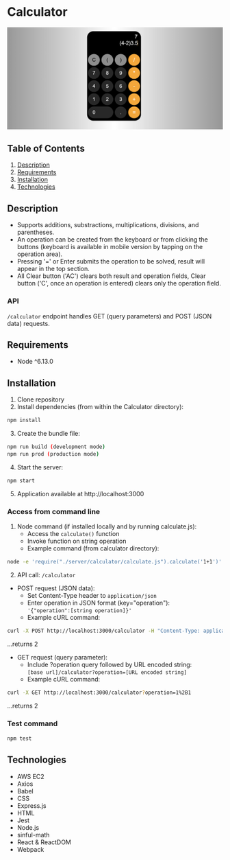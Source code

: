 # Calculator

<img src="ScreenShot.png" width="600">

## Table of Contents
1. [Description](#description)
2. [Requirements](#requirements)
3. [Installation](#installation)
4. [Technologies](#technologies)

## Description
- Supports additions, substractions, multiplications, divisions, and parentheses.
- An operation can be created from the keyboard or from clicking the buttons (keyboard is available in mobile version by tapping on the operation area).
- Pressing '=' or Enter submits the operation to be solved, result will appear in the top section.
- All Clear button ('AC') clears both result and operation fields, Clear button ('C', once an operation is entered) clears only the operation field.

### API
 <code>/calculator</code> endpoint handles GET (query parameters) and POST (JSON data) requests.

## Requirements
- Node ^6.13.0

## Installation
1. Clone repository
2. Install dependencies (from within the Calculator directory):
```sh
npm install
```
3. Create the bundle file:
```sh
npm run build (development mode)
npm run prod (production mode)
```
4. Start the server:
```sh
npm start
```
5. Application available at http://localhost:3000

### Access from command line
1. Node command (if installed locally and by running calculate.js):
   - Access the <code>calculate()</code> function
   - Invoke function on string operation
   - Example command (from calculator directory):
```sh
node -e 'require("./server/calculator/calculate.js").calculate('1+1')'
```

2. API call: <code>/calculator</code>
- POST request (JSON data):
   - Set Content-Type header to <code>application/json</code>
   - Enter operation in JSON format (key="operation"):\
   <code>'{"operation":[string operation]}'</code>
   - Example cURL command:
```sh
curl -X POST http://localhost:3000/calculator -H "Content-Type: application/json" -d '{"operation":"1+1"}' -w '\n'
```
  ...returns 2

- GET request (query parameter):
  - Include ?operation query followed by URL encoded string:\
<code>[base url]/calculator?operation=[URL encoded string]</code>
  - Example cURL command:
```sh
curl -X GET http://localhost:3000/calculator?operation=1%2B1
```
  ...returns 2

### Test command
```sh
npm test
```

## Technologies
- AWS EC2
- Axios
- Babel
- CSS
- Express.js
- HTML
- Jest
- Node.js
- sinful-math
- React & ReactDOM
- Webpack
